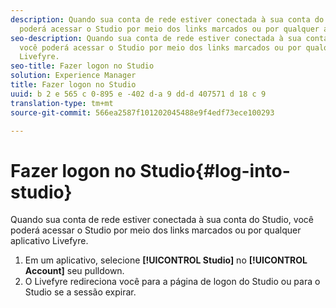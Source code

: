 ```yaml
---
description: Quando sua conta de rede estiver conectada à sua conta do Studio, você
  poderá acessar o Studio por meio dos links marcados ou por qualquer aplicativo Livefyre.
seo-description: Quando sua conta de rede estiver conectada à sua conta do Studio,
  você poderá acessar o Studio por meio dos links marcados ou por qualquer aplicativo
  Livefyre.
seo-title: Fazer logon no Studio
solution: Experience Manager
title: Fazer logon no Studio
uuid: b 2 e 565 c 0-895 e -402 d-a 9 dd-d 407571 d 18 c 9
translation-type: tm+mt
source-git-commit: 566ea2587f101202045488e9f4edf73ece100293

---
```



# Fazer logon no Studio{#log-into-studio}

Quando sua conta de rede estiver conectada à sua conta do Studio, você poderá acessar o Studio por meio dos links marcados ou por qualquer aplicativo Livefyre.

1. Em um aplicativo, selecione **[!UICONTROL Studio]** no **[!UICONTROL Account]** seu pulldown.
1. O Livefyre redireciona você para a página de logon do Studio ou para o Studio se a sessão expirar.

